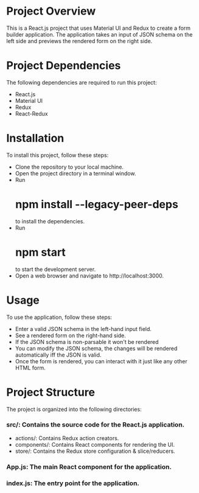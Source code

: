 # Project Overview
This is a React.js project that uses Material UI and Redux to create a form builder application. The application takes an input of JSON schema on the left side and previews the rendered form on the right side.

# Project Dependencies
The following dependencies are required to run this project:

* React.js
* Material UI
* Redux
* React-Redux
 
# Installation
To install this project, follow these steps:

* Clone the repository to your local machine.
* Open the project directory in a terminal window.
* Run <h1><b>npm install --legacy-peer-deps</b></h1> to install the dependencies.
* Run <h1><b>npm start</b></h1> to start the development server.
* Open a web browser and navigate to http://localhost:3000.

# Usage
To use the application, follow these steps:

* Enter a valid JSON schema in the left-hand input field.
* See a rendered form on the right-hand side.
* If the JSON schema is non-parsable it won't be rendered
* You can modify the JSON schema, the changes will be rendered automatically iff the JSON is valid.
* Once the form is rendered, you can interact with it just like any other HTML form.

# Project Structure
The project is organized into the following directories:

### src/: Contains the source code for the React.js application.
 * actions/: Contains Redux action creators. 
 * components/: Contains React components for rendering the UI.
 * store/: Contains the Redux store configuration & slice/reducers.
### App.js: The main React component for the application.
### index.js: The entry point for the application.

